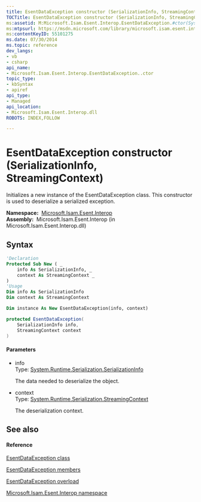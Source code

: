 ```yaml
---
title: EsentDataException constructor (SerializationInfo, StreamingContext)
TOCTitle: EsentDataException constructor (SerializationInfo, StreamingContext)
ms:assetid: M:Microsoft.Isam.Esent.Interop.EsentDataException.#ctor(System.Runtime.Serialization.SerializationInfo,System.Runtime.Serialization.StreamingContext)
ms:mtpsurl: https://msdn.microsoft.com/library/microsoft.isam.esent.interop.esentdataexception.esentdataexception(v=EXCHG.10)
ms:contentKeyID: 55101275
ms.date: 07/30/2014
ms.topic: reference
dev_langs:
- vb
- csharp
api_name: 
- Microsoft.Isam.Esent.Interop.EsentDataException..ctor
topic_type: 
- kbSyntax
- apiref
api_type: 
- Managed
api_location: 
- Microsoft.Isam.Esent.Interop.dll
ROBOTS: INDEX,FOLLOW

---
```


# EsentDataException constructor (SerializationInfo, StreamingContext)

Initializes a new instance of the EsentDataException class. This constructor is used to deserialize a serialized exception.

**Namespace:**  [Microsoft.Isam.Esent.Interop](hh596136\(v=exchg.10\).md)  
**Assembly:**  Microsoft.Isam.Esent.Interop (in Microsoft.Isam.Esent.Interop.dll)

## Syntax

``` vb
'Declaration
Protected Sub New ( _
    info As SerializationInfo, _
    context As StreamingContext _
)
'Usage
Dim info As SerializationInfo
Dim context As StreamingContext

Dim instance As New EsentDataException(info, context)
```

``` csharp
protected EsentDataException(
    SerializationInfo info,
    StreamingContext context
)
```

#### Parameters

  - info  
    Type: [System.Runtime.Serialization.SerializationInfo](/dotnet/api/system.runtime.serialization.serializationinfo)  
    
    The data needed to deserialize the object.

<!-- end list -->

  - context  
    Type: [System.Runtime.Serialization.StreamingContext](/dotnet/api/system.runtime.serialization.streamingcontext)  
    
    The deserialization context.

## See also

#### Reference

[EsentDataException class](dn334392\(v=exchg.10\).md)

[EsentDataException members](dn274228\(v=exchg.10\).md)

[EsentDataException overload](dn334391\(v=exchg.10\).md)

[Microsoft.Isam.Esent.Interop namespace](hh596136\(v=exchg.10\).md)